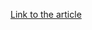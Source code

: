 [Link to the article](https://www.welivesecurity.com/en/eset-research/operation-jacana-spying-guyana-entity/)
